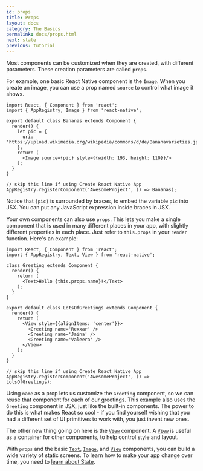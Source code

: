 ```yaml
---
id: props
title: Props
layout: docs
category: The Basics
permalink: docs/props.html
next: state
previous: tutorial
---
```


Most components can be customized when they are created, with different parameters. These creation parameters are called `props`.

For example, one basic React Native component is the `Image`. When you
create an image, you can use a prop named `source` to control what image it shows.

```ReactNativeWebPlayer
import React, { Component } from 'react';
import { AppRegistry, Image } from 'react-native';

export default class Bananas extends Component {
  render() {
    let pic = {
      uri: 'https://upload.wikimedia.org/wikipedia/commons/d/de/Bananavarieties.jpg'
    };
    return (
      <Image source={pic} style={{width: 193, height: 110}}/>
    );
  }
}

// skip this line if using Create React Native App
AppRegistry.registerComponent('AwesomeProject', () => Bananas);
```

Notice that `{pic}` is surrounded by braces, to embed the variable `pic` into JSX. You can put any JavaScript expression inside braces in JSX.

Your own components can also use `props`. This lets you make a single component
that is used in many different places in your app, with slightly different
properties in each place. Just refer to `this.props` in your `render` function. Here's an example:

```ReactNativeWebPlayer
import React, { Component } from 'react';
import { AppRegistry, Text, View } from 'react-native';

class Greeting extends Component {
  render() {
    return (
      <Text>Hello {this.props.name}!</Text>
    );
  }
}

export default class LotsOfGreetings extends Component {
  render() {
    return (
      <View style={{alignItems: 'center'}}>
        <Greeting name='Rexxar' />
        <Greeting name='Jaina' />
        <Greeting name='Valeera' />
      </View>
    );
  }
}

// skip this line if using Create React Native App
AppRegistry.registerComponent('AwesomeProject', () => LotsOfGreetings);
```

Using `name` as a prop lets us customize the `Greeting` component, so we can reuse that component for each of our greetings. This example also uses the `Greeting` component in JSX, just like the built-in components. The power to do this is what makes React so cool - if you find yourself wishing that you had a different set of UI primitives to work with, you just invent new ones.

The other new thing going on here is the [`View`](docs/view.html) component. A [`View`](docs/view.html) is useful
as a container for other components, to help control style and layout.

With `props` and the basic [`Text`](docs/text.html), [`Image`](docs/image.html), and [`View`](docs/view.html) components, you can
build a wide variety of static screens. To learn how to make your app change over time, you need to [learn about State](docs/state.html).
